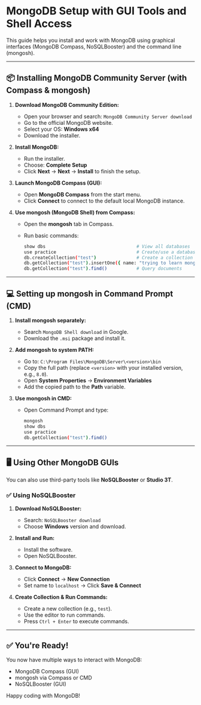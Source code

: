 # MongoDB Setup with GUI Tools and Shell Access

This guide helps you install and work with MongoDB using graphical interfaces (MongoDB Compass, NoSQLBooster) and the command line (mongosh).


---

## 📦 Installing MongoDB Community Server (with Compass & mongosh)

1. **Download MongoDB Community Edition:**
   - Open your browser and search: `MongoDB Community Server download`
   - Go to the official MongoDB website.
   - Select your OS: **Windows x64**
   - Download the installer.

2. **Install MongoDB:**
   - Run the installer.
   - Choose: **Complete Setup**
   - Click **Next** → **Next** → **Install** to finish the setup.

3. **Launch MongoDB Compass (GUI):**
   - Open **MongoDB Compass** from the start menu.
   - Click **Connect** to connect to the default local MongoDB instance.

4. **Use mongosh (MongoDB Shell) from Compass:**
   - Open the **mongosh** tab in Compass.
   - Run basic commands:

     ```bash
     show dbs                                  # View all databases
     use practice                              # Create/use a database named 'practice'
     db.createCollection("test")               # Create a collection
     db.getCollection("test").insertOne({ name: "trying to learn mongodb" })  # Insert document
     db.getCollection("test").find()           # Query documents
     ```

---

## 💻 Setting up mongosh in Command Prompt (CMD)

1. **Install mongosh separately:**
   - Search `MongoDB Shell download` in Google.
   - Download the `.msi` package and install it.

2. **Add mongosh to system PATH:**
   - Go to: `C:\Program Files\MongoDB\Server\<version>\bin`
   - Copy the full path (replace `<version>` with your installed version, e.g., `8.0`).
   - Open **System Properties** → **Environment Variables**
   - Add the copied path to the **Path** variable.

3. **Use mongosh in CMD:**
   - Open Command Prompt and type:

     ```bash
     mongosh
     show dbs
     use practice
     db.getCollection("test").find()
     ```

---

## 🖥️ Using Other MongoDB GUIs

You can also use third-party tools like **NoSQLBooster** or **Studio 3T**.

### ✅ Using NoSQLBooster

1. **Download NoSQLBooster:**
   - Search: `NoSQLBooster download`
   - Choose **Windows** version and download.

2. **Install and Run:**
   - Install the software.
   - Open NoSQLBooster.

3. **Connect to MongoDB:**
   - Click **Connect** → **New Connection**
   - Set name to `localhost` → Click **Save & Connect**

4. **Create Collection & Run Commands:**
   - Create a new collection (e.g., `test`).
   - Use the editor to run commands.
   - Press `Ctrl + Enter` to execute commands.

---

## ✅ You're Ready!

You now have multiple ways to interact with MongoDB:
- MongoDB Compass (GUI)
- mongosh via Compass or CMD
- NoSQLBooster (GUI)

Happy coding with MongoDB!
